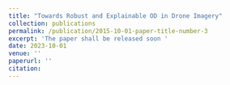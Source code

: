 ```yaml
---
title: "Towards Robust and Explainable OD in Drone Imagery"
collection: publications
permalink: /publication/2015-10-01-paper-title-number-3
excerpt: 'The paper shall be released soon '
date: 2023-10-01
venue: ''
paperurl: ''
citation:
---
```

